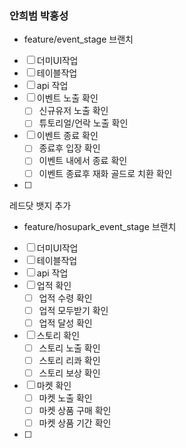 
### 안희범 박홍성


- feature/event_stage 브랜치

- [ ] 더미UI작업
- [ ] 테이블작업
- [ ] api 작업
- [ ] 이벤트 노출 확인
	- [ ] 신규유저 노출 확인
	- [ ] 튜토리얼/언락 노출 확인
- [ ] 이벤트 종료 확인
	- [ ] 종료후 입장 확인
	- [ ] 이벤트 내에서 종료 확인
	- [ ] 이벤트 종료후 재화 골드로 치환 확인
- [ ] 


레드닷 뱃지 추가



- feature/hosupark_event_stage 브랜치

- [ ] 더미UI작업
- [ ] 테이블작업
- [ ] api 작업
- [ ] 업적 확인
	- [ ] 업적 수령 확인
	- [ ] 업적 모두받기 확인
	- [ ] 업적 달성 확인
- [ ] 스토리 확인
	- [ ] 스토리 노출 확인
	- [ ] 스토리 리콰 확인
	- [ ] 스토리 보상 확인
- [ ] 마켓 확인
	- [ ] 마켓 노출 확인
	- [ ] 마켓 상품 구매 확인
	- [ ] 마켓 상품 기간 확인
- [ ] 

